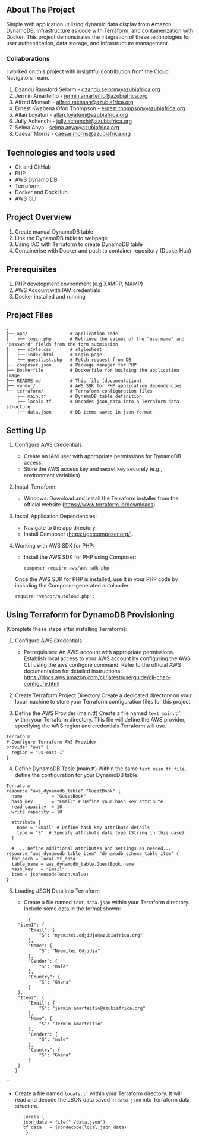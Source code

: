 ## About The Project

Simple web application utilizing dynamic data display from Amazon DynamoDB, infrastructure as code with Terraform, and containerization with Docker. This project demonstrates the integration of these technologies for user authentication, data storage, and infrastructure management.

### Collaborations

I worked on this project with insightful contribution from the Cloud Navigators Team.

1. Dzandu Ransford Selorm - dzandu.selorm@azubiafrica.org
2. Jermin Amarteifio - jermin.amarteifio@azubiafrica.org
3. Alfred Mensah - alfred.mensah@azubiafrica.org
4. Ernest Kwabena Ofori Thompson - ernest.thompson@azubiafrica.org
5. Allan Loyatun - allan.loyatum@azubiafrica.org
6. Jully Achenchi - jully.achenchi@azubiafrica.org
7. Selma Anya - selma.anya@azubiafrica.org
8. Caesar Morris - caesar.morris@azubiafrica.org

## Technologies and tools used

- Git and GitHub
- PHP
- AWS Dynamo DB
- Terraform
- Docker and DockHub
- AWS CLI

## Project Overview
1. Create manual DynamoDB table
2. Link the DynamoDB table to webpage
3. Using IAC with Terraform to create DynamoDB table
4. Containerise with Docker and push to container repository (DockerHub)

## Prerequisites
1. PHP development environment (e.g XAMPP, MAMP)
2. AWS Account with IAM credentials
3. Docker installed and running

## Project Files
```
.
├── app/                # application code
│   ├── login.php       # Retrieve the values of the "username" and "password" fields from the form submission
|   ├── style.css       # stylesheet
│   ├── index.html      # Login page
│   └── guestlist.php   # Fetch request from DB
├── composer.json       # Package manager for PHP
├── Dockerfile          # Dockerfile for building the application image
├── README.md           # This file (documentation)
├── vendor/             # AWS SDK for PHP application dependencies
└── terraform/          # Terraform configuration files
    ├── main.tf         # DynamoDB table definition
    ├── locals.tf       # Decodes json_data into a Terraform data structure
    ├── data.json       # DB items saved in json format
```
## Setting Up

1. Configure AWS Credentials:

   - Create an IAM user with appropriate permissions for DynamoDB access.
   - Store the AWS access key and secret key securely (e.g., environment variables).

2. Install Terraform:

   - Windows: Download and install the Terraform installer from the official website (https://www.terraform.io/downloads).

3. Install Application Dependencies:

   - Navigate to the app directory.
   - Install Composer (https://getcomposer.org/).

4. Working with AWS SDK for PHP:

    - Install the AWS SDK for PHP using Composer:
      ``` 
      composer require aws/aws-sdk-php
      ```
   Once the AWS SDK for PHP is installed, use it in your PHP code by including the Composer-generated autoloader: 

      ```text
      require 'vendor/autoload.php';
      ```

## Using Terraform for DynamoDB Provisioning
(Complete these steps after installing Terraform):

1. Configure AWS Credentials
   - Prerequisites: An AWS account with appropriate permissions.
Establish local access to your AWS account by configuring the AWS CLI using the aws configure command.
Refer to the official AWS documentation for detailed instructions: https://docs.aws.amazon.com/cli/latest/userguide/cli-chap-configure.html

2. Create Terraform Project Directory
Create a dedicated directory on your local machine to store your Terraform configuration files for this project.

3. Define the AWS Provider (main.tf)
Create a file named ```text main.tf``` within your Terraform directory. This file will define the AWS provider, specifying the AWS region and credentials Terraform will use.

```
Terraform
# Configure Terraform AWS Provider
provider "aws" {
  region = "us-east-1"
}
```

4. Define DynamoDB Table (main.tf)
Within the same ```text main.tf file```, define the configuration for your DynamoDB table.

```text
Terraform
resource "aws_dynamodb_table" "GuestBook" {
  name           = "GuestBook"
  hash_key       = "Email" # Define your hash key attribute
  read_capacity  = 10
  write_capacity = 10

  attribute {
    name = "Email" # Define hash key attribute details
    type = "S"  # Specify attribute data type (String in this case)
  }

  # ... Define additional attributes and settings as needed...
resource "aws_dynamodb_table_item" "dynamodb_schema_table_item" {
  for_each = local.tf_data
  table_name = aws_dynamodb_table.GuestBook.name
  hash_key   = "Email"
  item = jsonencode(each.value)
} 
```

5. Loading JSON Data into Terraform

   - Create a file named ```text data.json``` within your Terraform directory. Include some data in the format shown:
   ```
        {
   	"item1": {
   		"Email": {
   			"S": "nyemitei.odjidja@azubiafrica.org"
   		},
   		"Name": {
   			"S": "Nyemitei Odjidja"
   		},
   		"Gender": {
   			"S": "male"
   		},
   		"Country": {
   			"S": "Ghana"
   		}
   	},
   	"Item2": {
   		"Email": {
   			"S": "jermin.amarteifio@azubiafrica.org"
   		},
   		"Name": {
   			"S": "Jermin Amarteifio"
   		},
   		"Gender": {
   			"S": "male"
   		},
   		"Country": {
   			"S": "Ghana"
   		}
   	}
   }
``
   - Create a file named ```locals.tf``` within your Terraform directory. It will read and decode the JSON data saved in ```data.json``` into Terraform data structure.
     ```
        locals {
        json_data = file("./data.json")
        tf_data   = jsondecode(local.json_data)
         }
     ```
     
